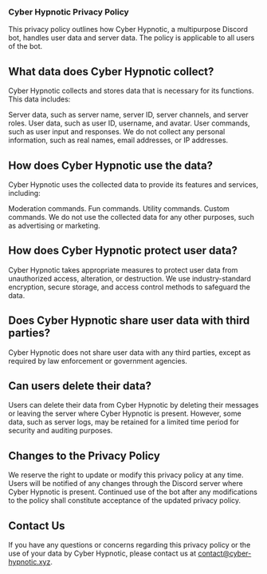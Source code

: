 ### Cyber Hypnotic Privacy Policy
This privacy policy outlines how Cyber Hypnotic, a multipurpose Discord bot, handles user data and server data. The policy is applicable to all users of the bot.

## What data does Cyber Hypnotic collect?
Cyber Hypnotic collects and stores data that is necessary for its functions. This data includes:

Server data, such as server name, server ID, server channels, and server roles.
User data, such as user ID, username, and avatar.
User commands, such as user input and responses.
We do not collect any personal information, such as real names, email addresses, or IP addresses.

## How does Cyber Hypnotic use the data?
Cyber Hypnotic uses the collected data to provide its features and services, including:

Moderation commands.
Fun commands.
Utility commands.
Custom commands.
We do not use the collected data for any other purposes, such as advertising or marketing.

## How does Cyber Hypnotic protect user data?
Cyber Hypnotic takes appropriate measures to protect user data from unauthorized access, alteration, or destruction. We use industry-standard encryption, secure storage, and access control methods to safeguard the data.

## Does Cyber Hypnotic share user data with third parties?
Cyber Hypnotic does not share user data with any third parties, except as required by law enforcement or government agencies.

## Can users delete their data?
Users can delete their data from Cyber Hypnotic by deleting their messages or leaving the server where Cyber Hypnotic is present. However, some data, such as server logs, may be retained for a limited time period for security and auditing purposes.

## Changes to the Privacy Policy
We reserve the right to update or modify this privacy policy at any time. Users will be notified of any changes through the Discord server where Cyber Hypnotic is present. Continued use of the bot after any modifications to the policy shall constitute acceptance of the updated privacy policy.

## Contact Us
If you have any questions or concerns regarding this privacy policy or the use of your data by Cyber Hypnotic, please contact us at contact@cyber-hypnotic.xyz.

